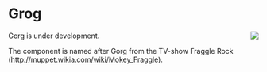 # Grog
<img align="right" src="https://vignette.wikia.nocookie.net/muppet/images/3/38/JuniorGorg.jpg/revision/latest/scale-to-width-down/600?cb=20101120230645">

Gorg is under development.

The component is named after Gorg from the TV-show Fraggle Rock (http://muppet.wikia.com/wiki/Mokey_Fraggle).

<!---
## How to run locally
 - Log into your OpenShift cluster with `oc`
 - Start the Main class
 - If you want to turn off caching set the mokey.cache property to false
 
## Test locally
Create a file  src/main/http/rest-client.env.json 

 ```
 {
    "local":{
      "apiUrl":"http://localhost:8080",
      "token":""
    },
    "utv-dev": {
      "apiUrl": "http://url-to-mokey-on-your-cluster"
      "token": ""
    }
  }
 ```
  
Fill in the token value with a valid ocp token from `oc whoami -t`
Run the http commands from Intellij
-->
